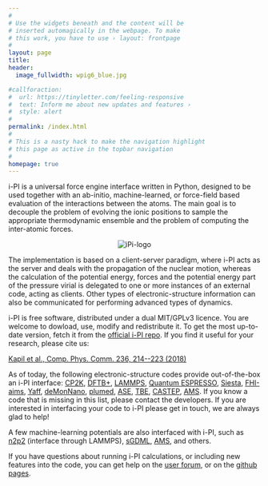 ```yaml
---
#
# Use the widgets beneath and the content will be
# inserted automagically in the webpage. To make
# this work, you have to use › layout: frontpage
#
layout: page
title: 
header:
  image_fullwidth: wpig6_blue.jpg

#callforaction:
#  url: https://tinyletter.com/feeling-responsive
#  text: Inform me about new updates and features ›
#  style: alert
#
permalink: /index.html
#
# This is a nasty hack to make the navigation highlight
# this page as active in the topbar navigation
#
homepage: true
---
```



i-PI is a universal force engine interface
written in Python, designed to be used together with an ab-initio, machine-learned,
or force-field based evaluation of the interactions between the atoms. 
The main goal is to
decouple the problem of evolving the ionic positions to sample the
appropriate thermodynamic ensemble and the problem of computing the
inter-atomic forces.

<p align="center">
  <img src="{{ site.urlimg }}ipi-logo-alpha.png" alt="iPi-logo" />
</p>

The implementation is based on a client-server paradigm, where i-PI
acts as the server and deals with the propagation of the nuclear
motion, whereas the calculation of the potential energy, forces and
the potential energy part of the pressure virial is delegated to one
or more instances of an external code, acting as clients. Other types
of electronic-structure information can also be communicated for
performing advanced types of dynamics.

i-PI is free software, distributed under a dual MIT/GPLv3 licence. You
are welcome to dowload, use, modify and redistribute it. 
To get the most up-to-date version, fetch it from the 
[official i-PI repo](https://github.com/i-pi/i-pi). If you find it
useful for your research, please cite us:

[Kapil et al., Comp. Phys. Comm. 236, 214--223 (2018)](https://doi.org/10.1016/j.cpc.2018.09.020)


As of today, the following electronic-structure codes provide out-of-the-box an i-PI interface: 
[CP2K](https://www.cp2k.org/), 
[DFTB+](http://www.dftb-plus.info/), 
[LAMMPS](http://lammps.sandia.gov/), 
[Quantum ESPRESSO](http://quantum-espresso.org), 
[Siesta](http://departments.icmab.es/leem/siesta/), 
[FHI-aims](https://aimsclub.fhi-berlin.mpg.de/), 
[Yaff](http://molmod.github.io/yaff/), 
[deMonNano](http://demon-nano.ups-tlse.fr/), 
[plumed](http://www.plumed.org/), 
[ASE](https://wiki.fysik.dtu.dk/ase/),
[TBE](https://www.questaal.org/),
[CASTEP](http://castep.org/), 
[AMS](https://www.scm.com/doc/plams/examples/i-PI-AMS.html).
If you know a code that is missing in this list, please contact the developers. If you are interested in interfacing your code to i-PI please get in touch,
we are always glad to help! 

A few machine-learning potentials are also interfaced with i-PI, such as 
[n2p2](https://github.com/CompPhysVienna/n2p2) (interface through LAMMPS),
[sGDML](http://www.sgdml.org/),
[AMS](https://www.scm.com/doc/plams/examples/i-PI-AMS.html),
and others.

If you have questions about running i-PI calculations, or including new features
into the code, you can get help on the [user forum](https://groups.google.com/forum/#!forum/ipi-users), 
or on the [github pages](https://github.com/i-pi/i-pi).
